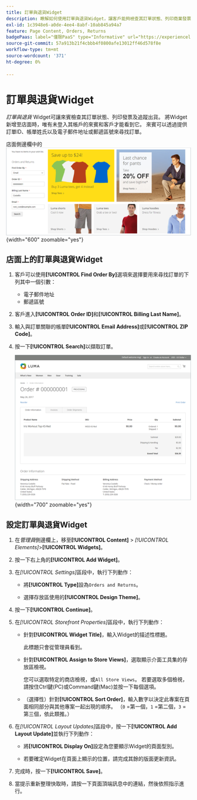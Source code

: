 ```yaml
---
title: 訂單與退貨Widget
description: 瞭解如何使用訂單與退貨Widget，讓客戶能夠檢查其訂單狀態、列印商業發票及追蹤出貨。
exl-id: 1c3948e6-a0de-4ee4-8abf-10ab845a94a7
feature: Page Content, Orders, Returns
badgePaas: label="僅限PaaS" type="Informative" url="https://experienceleague.adobe.com/en/docs/commerce/user-guides/product-solutions" tooltip="僅適用於雲端專案(Adobe管理的PaaS基礎結構)和內部部署專案的Adobe Commerce 。"
source-git-commit: 57a913b21f4cbbb4f0800afe13012ff46d578f8e
workflow-type: tm+mt
source-wordcount: '371'
ht-degree: 0%

---
```


# 訂單與退貨Widget

_訂單與退貨_ Widget可讓來賓檢查其訂單狀態、列印發票及追蹤出貨。 將Widget新增至店面時，唯有未登入其帳戶的來賓和客戶才能看到它。 來賓可以透過提供訂單ID、帳單姓氏以及電子郵件地址或郵遞區號來尋找訂單。

店面側邊欄中的![訂單與退貨Widget](./assets/storefront-widget-orders-returns-sidebar.png){width="600" zoomable="yes"}

## 店面上的訂單與退貨Widget

1. 客戶可以使用&#x200B;**[!UICONTROL Find Order By]**&#x200B;選項來選擇要用來尋找訂單的下列其中一個引數：

   - 電子郵件地址
   - 郵遞區號

1. 客戶進入&#x200B;**[!UICONTROL Order ID]**&#x200B;和&#x200B;**[!UICONTROL Billing Last Name]**。

1. 輸入與訂單關聯的帳單&#x200B;**[!UICONTROL Email Address]**&#x200B;或&#x200B;**[!UICONTROL ZIP Code]**。

1. 按一下&#x200B;**[!UICONTROL Search]**&#x200B;以擷取訂單。

   ![店面中顯示的訂單資訊](./assets/storefront-widget-orders-returns-view.png){width="700" zoomable="yes"}

## 設定訂單與退貨Widget

1. 在&#x200B;_管理員_&#x200B;側邊欄上，移至&#x200B;**[!UICONTROL Content]** > _[!UICONTROL Elements]_>**[!UICONTROL Widgets]**。

1. 按一下右上角的&#x200B;**[!UICONTROL Add Widget]**。

1. 在&#x200B;_[!UICONTROL Settings]_&#x200B;區段中，執行下列動作：

   - 將&#x200B;**[!UICONTROL Type]**&#x200B;設為`Orders and Returns`。

   - 選擇存放區使用的&#x200B;**[!UICONTROL Design Theme]**。

1. 按一下&#x200B;**[!UICONTROL Continue]**。

1. 在&#x200B;_[!UICONTROL Storefront Properties]_&#x200B;區段中，執行下列動作：

   - 針對&#x200B;**[!UICONTROL Widget Title]**，輸入Widget的描述性標題。

     此標題只會從管理員看到。

   - 針對&#x200B;**[!UICONTROL Assign to Store Views]**，選取顯示介面工具集的存放區檢視。

     您可以選取特定的商店檢視，或`All Store Views`。 若要選取多個檢視，請按住Ctrl鍵(PC)或Command鍵(Mac)並按一下每個選項。

   - （選擇性）針對&#x200B;**[!UICONTROL Sort Order]**，輸入數字以決定此專案在頁面相同部分與其他專案一起出現的順序。 （`0` =第一個，`1` =第二個，`3` =第三個，依此類推。）

1. 在&#x200B;_[!UICONTROL Layout Updates]_&#x200B;區段中，按一下&#x200B;**[!UICONTROL Add Layout Update]**&#x200B;並執行下列動作：

   - 將&#x200B;**[!UICONTROL Display On]**&#x200B;設定為您要顯示Widget的頁面型別。

   - 若要確定Widget在頁面上顯示的位置，請完成其餘的版面更新資訊。

1. 完成時，按一下&#x200B;**[!UICONTROL Save]**。

1. 當提示重新整理快取時，請按一下頁面頂端訊息中的連結，然後依照指示進行。
